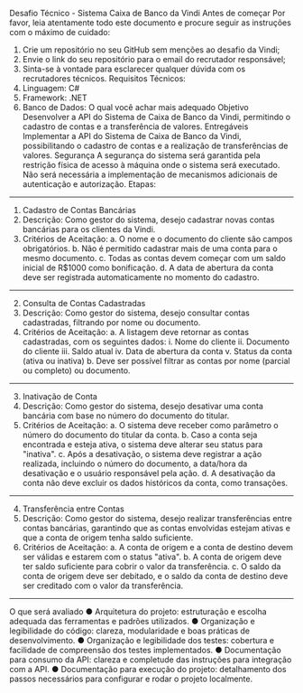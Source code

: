 Desafio Técnico - Sistema Caixa de Banco da 
Vindi 
Antes de começar 
Por favor, leia atentamente todo este documento e procure seguir as instruções com o 
máximo de cuidado: 
1. Crie um repositório no seu GitHub sem menções ao desafio da Vindi; 
2. Envie o link do seu repositório para o email do recrutador responsável; 
3. Sinta-se à vontade para esclarecer qualquer dúvida com os recrutadores técnicos. 
Requisitos Técnicos: 
1. Linguagem: C# 
2. Framework: .NET 
3. Banco de Dados: O qual você achar mais adequado 
Objetivo 
Desenvolver a API do Sistema de Caixa de Banco da Vindi, permitindo o cadastro de contas 
e a transferência de valores. 
Entregáveis 
Implementar a API do Sistema de Caixa de Banco da Vindi, possibilitando o cadastro de 
contas e a realização de transferências de valores. 
Segurança 
A segurança do sistema será garantida pela restrição física de acesso à máquina onde o 
sistema será executado. Não será necessária a implementação de mecanismos adicionais 
de autenticação e autorização. 
Etapas: 
----
1. Cadastro de Contas Bancárias 
1. Descrição: 
Como gestor do sistema, desejo cadastrar novas contas bancárias para os 
clientes da Vindi. 
2. Critérios de Aceitação: 
a. O nome e o documento do cliente são campos obrigatórios. 
b. Não é permitido cadastrar mais de uma conta para o mesmo documento. 
c. Todas as contas devem começar com um saldo inicial de R$1000 como 
bonificação. 
d. A data de abertura da conta deve ser registrada automaticamente no 
momento do cadastro. 
----
2. Consulta de Contas Cadastradas 
1. Descrição: 
Como gestor do sistema, desejo consultar contas cadastradas, filtrando por 
nome ou documento. 
2. Critérios de Aceitação: 
a. A listagem deve retornar as contas cadastradas, com os seguintes dados: 
i. 
Nome do cliente 
ii. 
Documento do cliente 
iii. Saldo atual 
iv. Data de abertura da conta 
v. Status da conta (ativa ou inativa) 
b. Deve ser possível filtrar as contas por nome (parcial ou completo) ou 
documento. 
----
3. Inativação de Conta 
3. Descrição: 
Como gestor do sistema, desejo desativar uma conta bancária com base no 
número do documento do titular. 
4. Critérios de Aceitação: 
a. O sistema deve receber como parâmetro o número do documento do titular 
da conta. 
b. Caso a conta seja encontrada e esteja ativa, o sistema deve alterar seu 
status para "inativa". 
c. Após a desativação, o sistema deve registrar a ação realizada, incluindo o 
número do documento, a data/hora da desativação e o usuário responsável 
pela ação. 
d. A desativação da conta não deve excluir os dados históricos da conta, como 
transações. 
----
4. Transferência entre Contas 
1. Descrição: 
Como gestor do sistema, desejo realizar transferências entre contas 
bancárias, garantindo que as contas envolvidas estejam ativas e que a conta 
de origem tenha saldo suficiente. 
2. Critérios de Aceitação: 
a. A conta de origem e a conta de destino devem ser válidas e estarem com o 
status "ativa". 
b. A conta de origem deve ter saldo suficiente para cobrir o valor da 
transferência. 
c. O saldo da conta de origem deve ser debitado, e o saldo da conta de destino 
deve ser creditado com o valor da transferência. 

----
O que será avaliado 
● Arquitetura do projeto: estruturação e escolha adequada das ferramentas e 
padrões utilizados. 
● Organização e legibilidade do código: clareza, modularidade e boas práticas de 
desenvolvimento. 
● Organização e legibilidade dos testes: cobertura e facilidade de compreensão dos 
testes implementados. 
● Documentação para consumo da API: clareza e completude das instruções para 
integração com a API. 
● Documentação para execução do projeto: detalhamento dos passos necessários 
para configurar e rodar o projeto localmente.
